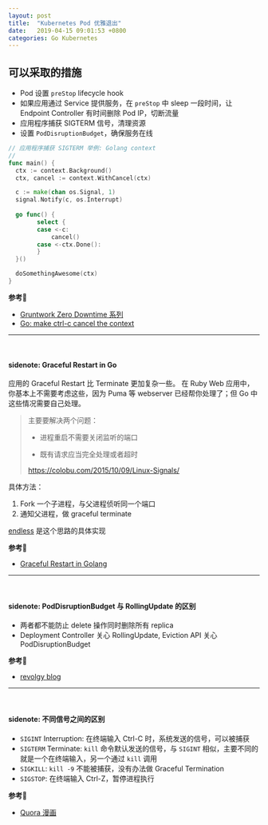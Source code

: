 ```yaml
---
layout: post
title:  "Kubernetes Pod 优雅退出"
date:   2019-04-15 09:01:53 +0800
categories: Go Kubernetes
---
```


## 可以采取的措施
* Pod 设置 `preStop` lifecycle hook
* 如果应用通过 Service 提供服务，在 `preStop` 中 sleep 一段时间，让 Endpoint Controller 有时间删除 Pod IP，切断流量
* 应用程序捕获 SIGTERM 信号，清理资源
* 设置 `PodDisruptionBudget`，确保服务在线


```go
// 应用程序捕获 SIGTERM 举例: Golang context
//
func main() {
  ctx := context.Background()
  ctx, cancel := context.WithCancel(ctx)

  c := make(chan os.Signal, 1)
  signal.Notify(c, os.Interrupt)
  
  go func() {
		select {
		case <-c:
			cancel()
		case <-ctx.Done():
		}
  }()

  doSomethingAwesome(ctx)
}
```

**参考🔗**
* [Gruntwork Zero Downtime 系列](https://blog.gruntwork.io/zero-downtime-server-updates-for-your-kubernetes-cluster-902009df5b33)
* [Go: make ctrl-c cancel the context](https://medium.com/@matryer/make-ctrl-c-cancel-the-context-context-bd006a8ad6ff)

---
<br/>

#### sidenote: Graceful Restart in Go
应用的 Graceful Restart 比 Terminate 更加复杂一些。
在 Ruby Web 应用中，你基本上不需要考虑这些，因为 Puma 等 webserver 已经帮你处理了；但 Go 中这些情况需要自己处理。

> 主要要解决两个问题：
>
>  * 进程重启不需要关闭监听的端口
>
>  * 既有请求应当完全处理或者超时
>
>  https://colobu.com/2015/10/09/Linux-Signals/

具体方法：
1. Fork 一个子进程，与父进程侦听同一个端口
2. 通知父进程，做 graceful terminate

[endless](https://github.com/fvbock/endless) 是这个思路的具体实现

**参考🔗**
* [Graceful Restart in Golang](https://grisha.org/blog/2014/06/03/graceful-restart-in-golang/)

---
<br/>

#### sidenote: PodDisruptionBudget 与 RollingUpdate 的区别
* 两者都不能防止 delete 操作同时删除所有 replica
* Deployment Controller 关心 RollingUpdate, Eviction API 关心 PodDisruptionBudget

**参考🔗**
* [revolgy blog](https://www.revolgy.com/blog/kubernetes-in-production-poddisruptionbudget)

---
<br/>

#### sidenote: 不同信号之间的区别
* `SIGINT` Interruption: 在终端输入 Ctrl-C 时，系统发送的信号，可以被捕获
* `SIGTERM` Terminate: `kill` 命令默认发送的信号，与 `SIGINT` 相似，主要不同的就是一个在终端输入，另一个通过 `kill` 调用
* `SIGKILL`: `kill -9` 不能被捕获，没有办法做 Graceful Termination
* `SIGSTOP`: 在终端输入 Ctrl-Z，暂停进程执行

**参考🔗**
* [Quora 漫画](https://www.quora.com/What-is-the-difference-between-the-SIGINT-and-SIGTERM-signals-in-Linux-What%E2%80%99s-the-difference-between-the-SIGKILL-and-SIGSTOP-signals)